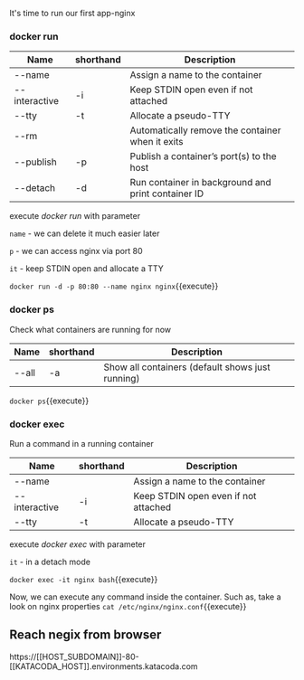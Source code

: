 It's time to run our first app-nginx
### docker run

|Name          | shorthand |Description                          |
|--------------|-----------|-------------------------------------|
|--name        |           |Assign a name to the container       |
|--interactive | -i		   |Keep STDIN open even if not attached |
|--tty         | -t		   |Allocate a pseudo-TTY                |
|--rm          |   		   |Automatically remove the container when it exits|
|--publish     | -p        |Publish a container’s port(s) to the host|
|--detach      | -d        |Run container in background and print container ID|


execute *docker run* with parameter 

`name` - we can delete it much easier later

`p` - we can access nginx via port 80 

`it` - keep STDIN open and allocate a TTY

`docker run -d -p 80:80 --name nginx nginx`{{execute}}

### docker ps
Check what containers are running for now

|Name          | shorthand |Description                          |
|--------------|-----------|-------------------------------------|
|--all         |-a         |Show all containers (default shows just running)|

`docker ps`{{execute}}

### docker exec
Run a command in a running container

|Name          | shorthand |Description                          |
|--------------|-----------|-------------------------------------|
|--name        |           |Assign a name to the container       |
|--interactive | -i		   |Keep STDIN open even if not attached |
|--tty         | -t		   |Allocate a pseudo-TTY                |

execute *docker exec* with parameter 

`it` - in a detach mode

`docker exec -it nginx bash`{{execute}}

Now, we can execute any command inside the container.
Such as, take a look on nginx properties
`cat /etc/nginx/nginx.conf`{{execute}}


## Reach negix from browser
https://[[HOST_SUBDOMAIN]]-80-[[KATACODA_HOST]].environments.katacoda.com


